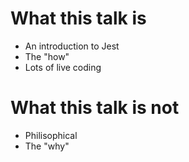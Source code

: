 # What this talk is

- An introduction to Jest
- The "how"
- Lots of live coding

# What this talk is not

- Philisophical
- The "why"

